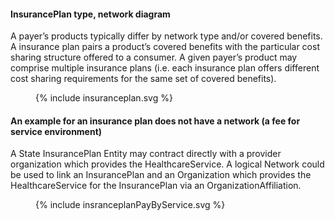 #### InsurancePlan type, network diagram

A payer’s products typically differ by network type and/or covered benefits. A insurance plan pairs a product’s covered benefits with the particular cost sharing structure offered to a consumer. A given payer’s product may comprise multiple insurance plans (i.e. each insurance plan offers different cost sharing requirements for the same set of covered benefits). 


<figure>
    {% include insuranceplan.svg %}
    <figcaption> </figcaption>
</figure>

#### An example for an insurance plan does not have a network (a fee for service environment)
A State InsurancePlan Entity may contract directly with a provider organization which provides the HealthcareService. A logical Network could be used to link an InsurancePlan and an Organization which provides the HealthcareService for the InsurancePlan via an OrganizationAffiliation. 

<figure>
    {% include insranceplanPayByService.svg %}
    <figcaption> </figcaption>
</figure>